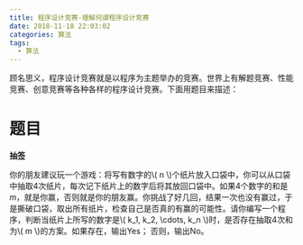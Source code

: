 ```yaml
---
title: 程序设计竞赛-理解何谓程序设计竞赛
date: 2018-11-18 22:03:02
categories: 算法
tags:
  - 算法
---
```


顾名思义，程序设计竞赛就是以程序为主题举办的竞赛。世界上有解题竞赛、性能竞赛、创意竞赛等各种各样的程序设计竞赛。下面用题目来描述：

<!-- more -->

# 题目

**抽签**

你的朋友建议玩一个游戏：将写有数字的\\( n \\)个纸片放入口袋中，你可以从口袋中抽取4次纸片，每次记下纸片上的数字后将其放回口袋中。如果4个数字的和是$m$，就是你赢，否则就是你的朋友赢。你挑战了好几回，结果一次也没有赢过，于是撕破口袋，取出所有纸片，检查自己是否真的有赢的可能性。请你编写一个程序，判断当纸片上所写的数字是\\( k_1, k_2, \cdots, k_n \\)时，是否存在抽取4次和为\\( m \\)的方案。如果存在，输出Yes； 否则，输出No。





